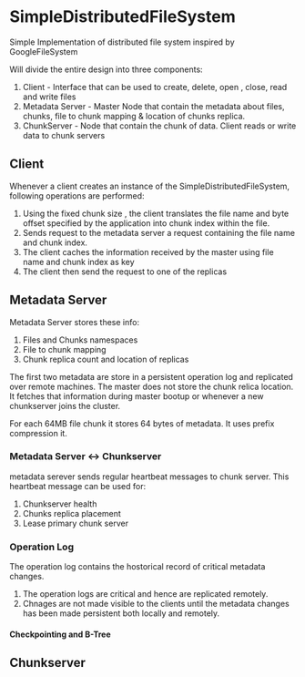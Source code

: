# SimpleDistributedFileSystem
Simple Implementation of distributed file system inspired by GoogleFileSystem

Will divide the entire design into three components:
1. Client - Interface that can be used to create, delete, open , close, read and write files
2. Metadata Server - Master Node that contain the metadata about files, chunks, file to chunk mapping & location of chunks replica.
3. ChunkServer - Node that contain the chunk of data. Client reads or write data to chunk servers

## Client
Whenever a client creates an instance of the SimpleDistributedFileSystem, following operations are performed:
1. Using the fixed chunk size , the client translates the file name and byte offset specified by the application into chunk index within the file.
2. Sends request to the metadata server a request containing the file name and chunk index.
3. The client caches the information received by the master using file name and chunk index as key
4. The client then send the request to one of the replicas

## Metadata Server
Metadata Server stores these info:
1. Files and Chunks namespaces
2. File to chunk mapping
3. Chunk replica count and location of replicas

The first two metadata are store in a persistent operation log and replicated over remote machines. The master does not store the chunk relica location. It fetches that information during master bootup  or whenever a new chunkserver joins the cluster.

For each 64MB file chunk it stores 64 bytes of metadata. It uses prefix compression it.

### Metadata Server <-> Chunkserver
metadata serever sends regular heartbeat messages to chunk server. This heartbeat message can be used for:
1. Chunkserver health
2. Chunks replica placement
3. Lease primary chunk server

### Operation Log
The operation log contains the hostorical record of critical metadata changes.
1. The operation logs are critical and hence are replicated remotely.
2. Chnages are not made visible to the clients until the metadata changes has been made persistent both locally and remotely.

#### Checkpointing and B-Tree


## Chunkserver

